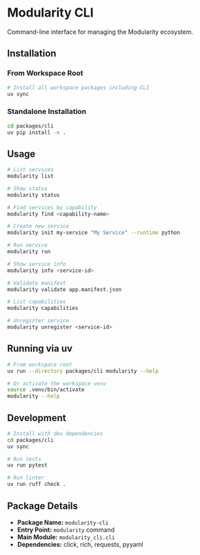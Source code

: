 # Modularity CLI

Command-line interface for managing the Modularity ecosystem.

## Installation

### From Workspace Root

```bash
# Install all workspace packages including CLI
uv sync
```

### Standalone Installation

```bash
cd packages/cli
uv pip install -e .
```

## Usage

```bash
# List services
modularity list

# Show status
modularity status

# Find services by capability
modularity find <capability-name>

# Create new service
modularity init my-service "My Service" --runtime python

# Run service
modularity run

# Show service info
modularity info <service-id>

# Validate manifest
modularity validate app.manifest.json

# List capabilities
modularity capabilities

# Unregister service
modularity unregister <service-id>
```

## Running via uv

```bash
# From workspace root
uv run --directory packages/cli modularity --help

# Or activate the workspace venv
source .venv/bin/activate
modularity --help
```

## Development

```bash
# Install with dev dependencies
cd packages/cli
uv sync

# Run tests
uv run pytest

# Run linter
uv run ruff check .
```

## Package Details

- **Package Name:** `modularity-cli`
- **Entry Point:** `modularity` command
- **Main Module:** `modularity_cli.cli`
- **Dependencies:** click, rich, requests, pyyaml
